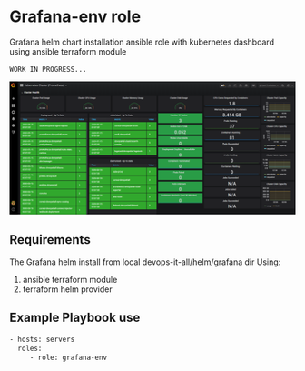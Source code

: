 Grafana-env role
================

Grafana helm chart installation ansible role with kubernetes dashboard using ansible terraform module

    WORK IN PROGRESS...

<img src="../../../images/grafanaDashboard.PNG" width="1200" >


Requirements
------------

The Grafana helm install from local devops-it-all/helm/grafana dir
Using:
1) ansible terraform module
2) terraform helm provider

Example Playbook use
--------------------
    - hosts: servers
      roles:
         - role: grafana-env
